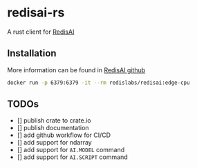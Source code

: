 # redisai-rs

A rust client for [RedisAI](https://oss.redislabs.com/redisai/commands/#aitensorget)

## Installation

More information can be found in [RedisAI github](https://github.com/RedisAI/RedisAI)

```bash
docker run -p 6379:6379 -it --rm redislabs/redisai:edge-cpu
```

## TODOs

- [] publish crate to crate.io
- [] publish documentation
- [] add github workflow for CI/CD
- [] add support for ndarray
- [] add support for `AI.MODEL` command
- [] add support for `AI.SCRIPT` command
